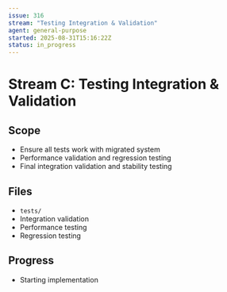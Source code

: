 ```yaml
---
issue: 316
stream: "Testing Integration & Validation"
agent: general-purpose
started: 2025-08-31T15:16:22Z
status: in_progress
---
```


# Stream C: Testing Integration & Validation

## Scope
- Ensure all tests work with migrated system
- Performance validation and regression testing
- Final integration validation and stability testing

## Files
- `tests/`
- Integration validation
- Performance testing
- Regression testing

## Progress
- Starting implementation
